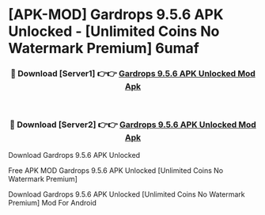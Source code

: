 # [APK-MOD] Gardrops 9.5.6 APK Unlocked - [Unlimited Coins No Watermark Premium] 6umaf



<div align="center">
<h3>🔴 Download [Server1] 👉👉 <a href="https://momento.my/?title=Gardrops_9.5.6_APK_Unlocked">Gardrops 9.5.6 APK Unlocked Mod Apk</a></h3><br>

<h3>🔴 Download [Server2] 👉👉 <a href="https://momento.my/?title=Gardrops_9.5.6_APK_Unlocked">Gardrops 9.5.6 APK Unlocked Mod Apk</a></h3>
</div>



Download Gardrops 9.5.6 APK Unlocked 

Free APK MOD Gardrops 9.5.6 APK Unlocked [Unlimited Coins No Watermark Premium]

Download Gardrops 9.5.6 APK Unlocked [Unlimited Coins No Watermark Premium] Mod For Android
